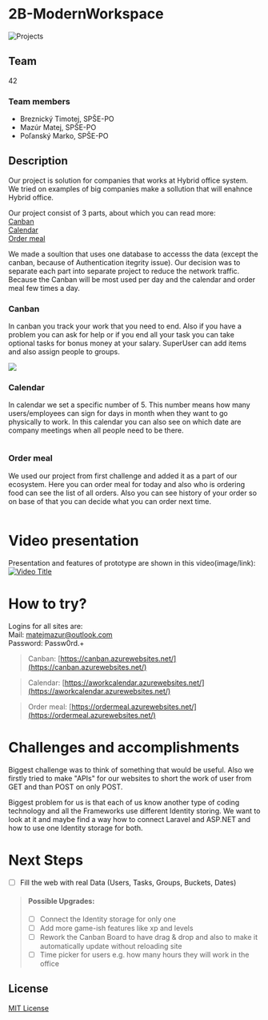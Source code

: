 # 2B-ModernWorkspace
![Projects](https://user-images.githubusercontent.com/41269745/115910456-23909300-a46d-11eb-97a0-1df7472018d4.png)

## Team

42

### Team members

- Breznický Timotej, SPŠE-PO
- Mazúr Matej, SPŠE-PO
- Poľanský Marko, SPŠE-PO

## Description

Our project is solution for companies that works at Hybrid office system. We tried on examples of big companies make a sollution that will enahnce Hybrid office.

Our project consist of 3 parts, about which you can read more:  
[Canban](https://github.com/42-HackKosice/2B-ModernWorkspace/blob/main/Canban/ReadMe.md)  
[Calendar](https://github.com/42-HackKosice/2B-ModernWorkspace/blob/main/Calendar/README.md)  
[Order meal](https://github.com/42-HackKosice/1B-OrderMealApp/blob/main/README.md)

We made a soultion that uses one database to accesss the data (except the canban, because of Authentication itegrity issue). Our decision was to separate each part into separate project to reduce the network traffic. Because the Canban will be most used per day and the calendar and order meal few times a day.

### Canban

In canban you track your work that you need to end. 
Also if you have a problem you can ask for help or if you end all your task you can take optional tasks for bonus money at your salary. SuperUser can add items and also assign people to groups.

![](https://user-images.githubusercontent.com/41269745/115905084-e379e200-a465-11eb-9b35-44f1d03fe6b0.png)

### Calendar

In calendar we set a specific number of 5. This number means how many users/employees can sign for days in month when they want to go physically to work. In this calendar you can also see on which date are company meetings when all people need to be there.

![]()

### Order meal

We used our project from first challenge and added it as a part of our ecosystem. Here you can order meal for today and also who is ordering food can see the list of all orders. Also you can see history of your order so on base of that you can decide what you can order next time.

![]()

# Video presentation

Presentation and features of prototype are shown in this video(image/link):
[![Video Title](https://user-images.githubusercontent.com/41269745/115922605-68242a80-a47d-11eb-8538-6be0f99270c7.png)](https://youtu.be/064sRkHrSnY)  

# How to try?

Logins for all sites are:  
Mail: matejmazur@outlook.com  
Password: Passw0rd.+  

>Canban: [https://canban.azurewebsites.net/](https://canban.azurewebsites.net/)

>Calendar: [https://aworkcalendar.azurewebsites.net/](https://aworkcalendar.azurewebsites.net/)

>Order meal: [https://ordermeal.azurewebsites.net/](https://ordermeal.azurewebsites.net/)

# Challenges and accomplishments

Biggest challenge was to think of something that would be useful. Also we firstly tried to make "APIs" for our websites to short the work of user from GET and than POST on only POST. 

Biggest problem for us is that each of us know another type of coding technology and all the Frameworks use different Identity storing. We want to look at it and maybe find a way how to connect Laravel and ASP.NET and how to use one Identity storage for both.

# Next Steps
* [ ] Fill the web with real Data (Users, Tasks, Groups, Buckets, Dates)
>#### Possible Upgrades:
>* [ ] Connect the Identity storage for only one
>* [ ] Add more game-ish features like xp and levels
>* [ ] Rework the Canban Board to have drag & drop and also to make it automatically update without reloading site
>* [ ] Time picker for users e.g. how many hours they will work in the office 

## License

[MIT License](https://github.com/42-HackKosice/2B-ModernWorkspace/blob/main/LICENSE)
